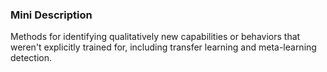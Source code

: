 ### Mini Description

Methods for identifying qualitatively new capabilities or behaviors that weren't explicitly trained for, including transfer learning and meta-learning detection.
